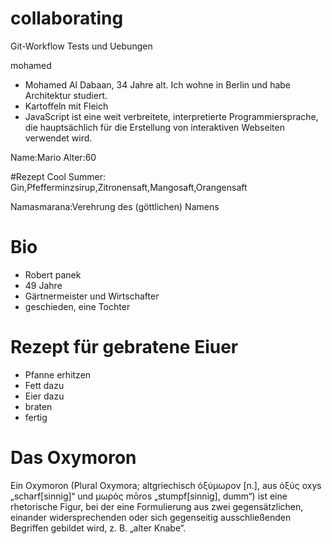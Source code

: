 # collaborating
Git-Workflow Tests und Uebungen


 mohamed
- Mohamed Al Dabaan, 34 Jahre alt. Ich wohne in Berlin und habe Architektur studiert.
- Kartoffeln mit Fleich
- JavaScript ist eine weit verbreitete, interpretierte Programmiersprache, die hauptsächlich für die Erstellung von interaktiven Webseiten verwendet wird.

Name:Mario
Alter:60

#Rezept
Cool Summer:
Gin,Pfefferminzsirup,Zitronensaft,Mangosaft,Orangensaft

Namasmarana:Verehrung des (göttlichen) Namens 



# Bio
- Robert panek
- 49 Jahre
- Gärtnermeister und Wirtschafter
- geschieden, eine Tochter

# Rezept für gebratene Eiuer
- Pfanne erhitzen
- Fett dazu
- Eier dazu
- braten
- fertig

# Das Oxymoron
Ein Oxymoron (Plural Oxymora; altgriechisch ὀξύμωρον [n.], aus ὀξύς oxys „scharf[sinnig]“ und μωρός mōros „stumpf[sinnig], dumm“) ist eine rhetorische Figur, bei der eine Formulierung aus zwei gegensätzlichen, einander widersprechenden oder sich gegenseitig ausschließenden Begriffen gebildet wird, z. B. „alter Knabe“.




